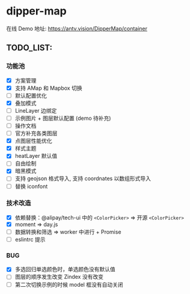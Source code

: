 # dipper-map

在线 Demo 地址: https://antv.vision/DipperMap/container

## TODO_LIST:

### 功能池

- [x] 方案管理
- [x] 支持 AMap 和 Mapbox 切换
- [ ] 默认配置优化
- [x] 叠加模式
- [ ] LineLayer 边绑定
- [ ] 示例图片 + 图层默认配置 (demo 待补充)
- [ ] 操作文档
- [ ] 官方补充各类图层
- [x] 点图层性能优化
- [x] 样式主题
- [x] heatLayer 默认值
- [ ] 自由绘制
- [x] 暗黑模式
- [ ] 支持 geojson 格式导入, 支持 coordnates 以数组形式导入
- [ ] 替换 iconfont

### 技术改造

- [x] 依赖替换：@alipay/tech-ui 中的 `<ColorPicker>` => 开源 `<ColorPicker>`
- [x] moment => day.js
- [ ] 数据转换和筛选 => worker 中进行 + Promise
- [ ] eslintrc 提示

### BUG

- [x] 多选回归单选颜色时，单选颜色没有默认值
- [ ] 图层的顺序发生改变 Zindex 没有改变
- [ ] 第二次切换示例的时候 model 框没有自动关闭

